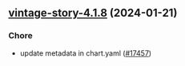 

## [vintage-story-4.1.8](https://github.com/truecharts/charts/compare/vintage-story-4.1.7...vintage-story-4.1.8) (2024-01-21)

### Chore



- update metadata in chart.yaml ([#17457](https://github.com/truecharts/charts/issues/17457))